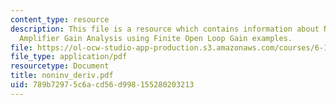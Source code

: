 ```yaml
---
content_type: resource
description: This file is a resource which contains information about Non-Inverting
  Amplifier Gain Analysis using Finite Open Loop Gain examples.
file: https://ol-ocw-studio-app-production.s3.amazonaws.com/courses/6-101-introductory-analog-electronics-laboratory-spring-2007/789b72975c6acd56d998155280203213_noninv_deriv.pdf
file_type: application/pdf
resourcetype: Document
title: noninv_deriv.pdf
uid: 789b7297-5c6a-cd56-d998-155280203213
---
```

